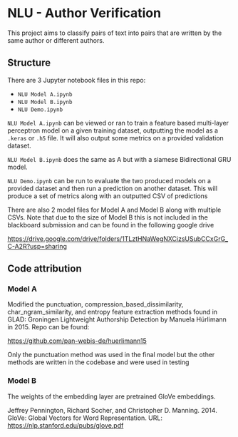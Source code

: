 
# NLU - Author Verification
This project aims to classify pairs of text into pairs that are written by the same author or different authors.

## Structure
There are 3 Jupyter notebook files in this repo:
- `NLU Model A.ipynb`
- `NLU Model B.ipynb`
- `NLU Demo.ipynb`

`NLU Model A.ipynb` can be viewed or ran to train a feature based multi-layer perceptron model on a given training dataset, outputting the model as a `.keras` or `.h5` file. It will also output some metrics on a provided validation dataset. 

`NLU Model B.ipynb` does the same as A but with a siamese Bidirectional GRU model.

`NLU Demo.ipynb` can be run to evaluate the two produced models on a provided dataset and then run a prediction on another dataset. This will produce a set of metrics along with an outputted CSV of predictions 

There are also 2 model files for Model A and Model B along with multiple CSVs. Note that due to the size of Model B this is not included in the blackboard submission and can be found in the following google drive 

https://drive.google.com/drive/folders/1TLztHNaWegNXCizsUSubCCxGrG_C-A2R?usp=sharing

## Code attribution
### Model A
Modified the punctuation, compression_based_dissimilarity, char_ngram_similarity, and entropy feature extraction methods found in GLAD: Groningen Lightweight Authorship Detection by Manuela Hürlimann in 2015. Repo can be found:

https://github.com/pan-webis-de/huerlimann15

Only the punctuation method was used in the final model but the other methods are written in the codebase and were used in testing

### Model B 
The weights of the embedding layer are pretrained GloVe embeddings.

Jeffrey Pennington, Richard Socher, and Christopher D. Manning. 2014. GloVe: Global Vectors for Word Representation. URL: https://nlp.stanford.edu/pubs/glove.pdf





